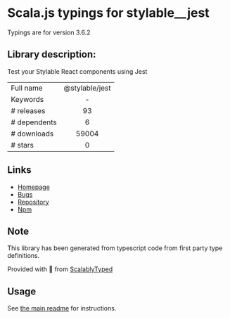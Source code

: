 
# Scala.js typings for stylable__jest

Typings are for version 3.6.2

## Library description:
Test your Stylable React components using Jest

|                    |                 |
| ------------------ | :-------------: |
| Full name          | @stylable/jest |
| Keywords           | - |
| # releases         | 93 |
| # dependents       | 6 |
| # downloads        | 59004 |
| # stars            | 0 |

## Links
- [Homepage](https://github.com/wix/stylable#readme)
- [Bugs](https://github.com/wix/stylable/issues)
- [Repository](https://github.com/wix/stylable)
- [Npm](https://www.npmjs.com/package/%40stylable%2Fjest)
    


## Note
This library has been generated from typescript code from first party type definitions.

Provided with :purple_heart: from [ScalablyTyped](https://github.com/oyvindberg/ScalablyTyped)

## Usage
See [the main readme](../../readme.md) for instructions.


